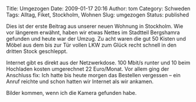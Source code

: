 Title: Umgezogen
Date: 2009-01-17 20:16
Author: tom
Category: Schweden
Tags: Alltag, Fiket, Stockholm, Wohnen
Slug: umgezogen
Status: published

Dies ist der erste Beitrag aus unserer neuen Wohnung in Stockholm. Wie
vor längerem erwähnt, haben wir etwas Nettes im Stadtteil Bergshamra
gefunden und heute war der Umzug. Zu acht waren die gut 50 Kisten und
Möbel aus dem bis zur Tür vollen LKW zum Glück recht schnell in den
dritten Stock geschleppt.

Internet gibt es direkt aus der Netzwerkdose. 100 Mbit/s runter und 10
beim Hochladen kosten umgerechnet 22 Euro/Monat. Vor allem ging der
Anschluss fix: Ich hatte bis heute morgen das Bestellen vergessen – ein
Anruf reichte und schon hatten wir Internet als wir ankamen.

Bilder kommen, wenn ich die Kamera gefunden habe.


